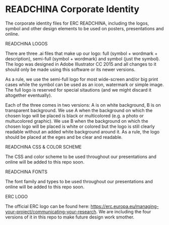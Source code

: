 # READCHINA Corporate Identity
The corporate identity files for ERC READCHINA, including the logos, symbol and other design elements to be used on posters, presentations and online.  

READCHINA LOGOS

There are three .ai files that make up our logo: full (symbol + wordmark + description), semi-full (symbol + wordmark) and symbol (just the symbol). The logo was designed in Adobe Illustrator CC 2015 and all changes to it should only be made using this software or its newer versions. 

As a rule, we use the semi-full logo for most wide-screen and/or big print cases while the symbol can be used as an icon, watermark or simple image. The full logo is reserved for special sitautions (and we might discard it altogether eventually). 

Each of the three comes in two versions: A is on white background, B is on transparent background. We use A when the background on which the chosen logo will be placed is black or multicolored (e.g. a photo or multucolored graphic). We use B when the background on which the chosen logo will be placed is white or colored but the logo is still clearly readable without an added white background around it. As a rule, the logo should be placed at the eges and be clear and readable. 

READCHINA CSS & COLOR SCHEME

The CSS and color scheme to be used throughout our presentations and online will be added to this repo soon. 

READCHINA FONTS

The font family and types to be used throughout our presentations and online will be added to this repo soon.  

ERC LOGO

The official ERC logo can be found here: https://erc.europa.eu/managing-your-project/communicating-your-research. We are including the four versions of it in this repo to make future design work smother. 
